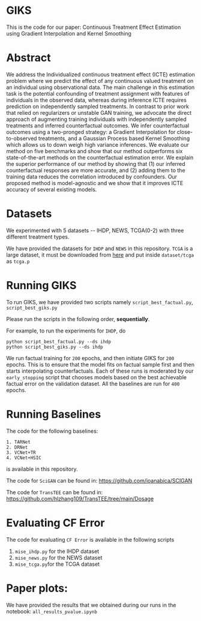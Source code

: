# GIKS

This is the code for our paper: Continuous Treatment Effect Estimation using Gradient Interpolation and Kernel Smoothing

# Abstract

We address the Individualized continuous treatment effect (ICTE) estimation problem where we predict the effect of any continuous valued treatment on an individual using observational data. The main challenge in this estimation task is the potential confounding of treatment assignment with features of individuals in the observed data, whereas during inference ICTE requires prediction on independently sampled treatments. In contrast to prior work that relied on regularizers or unstable GAN training, we advocate the direct approach of augmenting training individuals with independently sampled treatments and inferred counterfactual outcomes. We infer counterfactual outcomes using a two-pronged strategy: a Gradient Interpolation for close-to-observed treatments, and a Gaussian Process based Kernel Smoothing which allows us to down weigh high variance inferences. We evaluate our method on five benchmarks and show that our method outperforms six state-of-the-art methods on the counterfactual estimation error. We explain the superior performance of our method by showing that (1) our inferred counterfactual responses are more accurate, and (2) adding them to the training data reduces the correlation introduced by confounders. Our proposed method is model-agnostic and we show that it improves ICTE accuracy of several existing models.

# Datasets

We experimented with $5$ datasets -- IHDP, NEWS, TCGA(0-2) with three different treatment types.

We have provided the datasets for `IHDP` and `NEWS` in this repository.
`TCGA` is a large dataset, it must be downloaded from [here](https://drive.google.com/file/d/1P-smWytRNuQFjqR403IkJb17CXU6JOM7/view) and put inside `dataset/tcga` as `tcga.p`

# Running GIKS

To run GIKS, we have provided two scripts namely `script_best_factual.py`, `script_best_giks.py`

Please run the scripts in the following order, **sequentially**.

For example, to run the experiments for `IHDP`, do

```
python script_best_factual.py --ds ihdp
python script_best_giks.py --ds ihdp
```

We run factual training for `200` epochs, and then initiate GIKS for `200` epochs. This is to ensure that the model fits on factual sample first and then starts interpolating counterfactuals. Each of these runs is moderated by our `early_stopping` script that chooses models based on the best achievable factual error on the validation dataset. All the baselines are run for `400` epochs. 

# Running Baselines

The code for the following baselines:

	1. TARNet
	2. DRNet
	3. VCNet+TR
	4. VCNet+HSIC

is available in this repository. 

The code for `SciGAN` can be found in: https://github.com/ioanabica/SCIGAN

The code for `TransTEE` can be found in: https://github.com/hlzhang109/TransTEE/tree/main/Dosage

# Evaluating CF Error

The code for evaluating `CF Error` is available in the following scripts

1. `mise_ihdp.py` for the IHDP dataset
2. `mise_news.py` for the NEWS dataset
3. `mise_tcga.py`for the TCGA dataset

# Paper plots:

We have provided the results that we obtained during our runs in the notebook: `all_results_pvalue.ipynb`